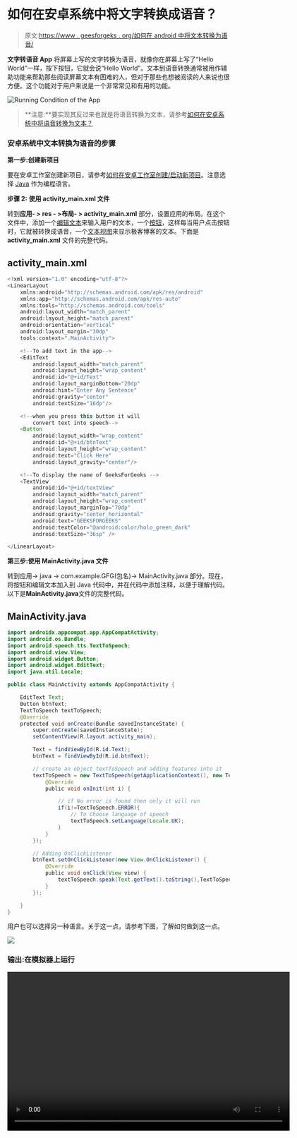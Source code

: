 # 如何在安卓系统中将文字转换成语音？

> 原文:[https://www . geesforgeks . org/如何在 android 中将文本转换为语音/](https://www.geeksforgeeks.org/how-to-convert-text-to-speech-in-android/)

**文字转语音 App** 将屏幕上写的文字转换为语音，就像你在屏幕上写了“Hello World”一样，按下按钮，它就会说“Hello World”。文本到语音转换通常被用作辅助功能来帮助那些阅读屏幕文本有困难的人，但对于那些也想被阅读的人来说也很方便。这个功能对于用户来说是一个非常常见和有用的功能。

![Running Condition of the App](img/04abe77ade8c526cf1e7e91ac77009fb.png)

> **注意:**要实现其反过来也就是将语音转换为文本，请参考[如何在安卓系统中将语音转换为文本？](https://www.geeksforgeeks.org/how-to-convert-speech-to-text-in-android/)

### 安卓系统中文本转换为语音的步骤

**第一步:创建新项目**

要在安卓工作室创建新项目，请参考[如何在安卓工作室创建/启动新项目](https://www.geeksforgeeks.org/android-how-to-create-start-a-new-project-in-android-studio/)。注意选择 [Java](https://www.geeksforgeeks.org/java/) 作为编程语言。

**步骤 2:** **使用 activity_main.xml 文件**

转到**应用- > res - >布局- > activity_main.xml** 部分，设置应用的布局。在这个文件中，添加一个[编辑文本](https://www.geeksforgeeks.org/edittext-widget-in-android-using-java-with-examples/)来输入用户的文本，一个[按钮](https://www.geeksforgeeks.org/button-in-kotlin/)，这样每当用户点击按钮时，它就被转换成语音，一个[文本视图](https://www.geeksforgeeks.org/textview-widget-in-android-using-java-with-examples/)来显示极客博客的文本。下面是 **activity_main.xml** 文件的完整代码。

## activity_main.xml

```java
<?xml version="1.0" encoding="utf-8"?>
<LinearLayout 
    xmlns:android="http://schemas.android.com/apk/res/android"
    xmlns:app="http://schemas.android.com/apk/res-auto"
    xmlns:tools="http://schemas.android.com/tools"
    android:layout_width="match_parent"
    android:layout_height="match_parent"
    android:orientation="vertical"
    android:layout_margin="30dp"
    tools:context=".MainActivity">

    <!--To add text in the app-->
    <EditText
        android:layout_width="match_parent"
        android:layout_height="wrap_content"
        android:id="@+id/Text"
        android:layout_marginBottom="20dp"
        android:hint="Enter Any Sentence"
        android:gravity="center"
        android:textSize="16dp"/>

    <!--when you press this button it will 
        convert text into speech-->
    <Button
        android:layout_width="wrap_content"
        android:id="@+id/btnText"
        android:layout_height="wrap_content"
        android:text="Click Here"
        android:layout_gravity="center"/>

    <!--To display the name of GeeksForGeeks -->
    <TextView
        android:id="@+id/textView"
        android:layout_width="match_parent"
        android:layout_height="wrap_content"
        android:layout_marginTop="70dp"
        android:gravity="center_horizontal"
        android:text="GEEKSFORGEEKS"
        android:textColor="@android:color/holo_green_dark"
        android:textSize="36sp" />

</LinearLayout>
```

**第三步:使用 MainActivity.java 文件**

转到应用-> java -> com.example.GFG(包名)-> MainActivity.java 部分。现在，将按钮和编辑文本加入到 Java 代码中，并在代码中添加注释，以便于理解代码。以下是**MainActivity.java**文件的完整代码。

## MainActivity.java

```java
import androidx.appcompat.app.AppCompatActivity;
import android.os.Bundle;
import android.speech.tts.TextToSpeech;
import android.view.View;
import android.widget.Button;
import android.widget.EditText;
import java.util.Locale;

public class MainActivity extends AppCompatActivity {

    EditText Text;
    Button btnText;
    TextToSpeech textToSpeech;
    @Override
    protected void onCreate(Bundle savedInstanceState) {
        super.onCreate(savedInstanceState);
        setContentView(R.layout.activity_main);

        Text = findViewById(R.id.Text);
        btnText = findViewById(R.id.btnText);

        // create an object textToSpeech and adding features into it
        textToSpeech = new TextToSpeech(getApplicationContext(), new TextToSpeech.OnInitListener() {
            @Override
            public void onInit(int i) {

                // if No error is found then only it will run
                if(i!=TextToSpeech.ERROR){ 
                    // To Choose language of speech
                    textToSpeech.setLanguage(Locale.UK); 
                }
            }
        });

        // Adding OnClickListener
        btnText.setOnClickListener(new View.OnClickListener() {
            @Override
            public void onClick(View view) {
                textToSpeech.speak(Text.getText().toString(),TextToSpeech.QUEUE_FLUSH,null);
            }
        });

    }
}
```

用户也可以选择另一种语言。关于这一点，请参考下图，了解如何做到这一点。

![](img/95054764fb5a4a6cf1f1c9cf576667fe.png)

### 输出:在模拟器上运行

<video class="wp-video-shortcode" id="video-482678-1" width="640" height="360" preload="metadata" controls=""><source type="video/mp4" src="https://media.geeksforgeeks.org/wp-content/uploads/20200905034625/WhatsApp-Video-2020-09-05-at-01.26.40.mp4?_=1">[https://media.geeksforgeeks.org/wp-content/uploads/20200905034625/WhatsApp-Video-2020-09-05-at-01.26.40.mp4](https://media.geeksforgeeks.org/wp-content/uploads/20200905034625/WhatsApp-Video-2020-09-05-at-01.26.40.mp4)</video>